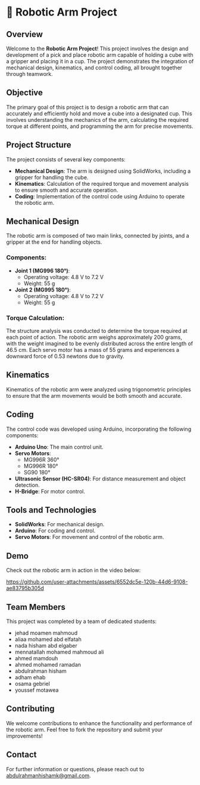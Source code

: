 # 🤖 Robotic Arm Project

## Overview
Welcome to the **Robotic Arm Project**! This project involves the design and development of a pick and place robotic arm capable of holding a cube with a gripper and placing it in a cup. The project demonstrates the integration of mechanical design, kinematics, and control coding, all brought together through teamwork.

## Objective
The primary goal of this project is to design a robotic arm that can accurately and efficiently hold and move a cube into a designated cup. This involves understanding the mechanics of the arm, calculating the required torque at different points, and programming the arm for precise movements.

## Project Structure
The project consists of several key components:
- **Mechanical Design**: The arm is designed using SolidWorks, including a gripper for handling the cube.
- **Kinematics**: Calculation of the required torque and movement analysis to ensure smooth and accurate operation.
- **Coding**: Implementation of the control code using Arduino to operate the robotic arm.

## Mechanical Design
The robotic arm is composed of two main links, connected by joints, and a gripper at the end for handling objects.

### Components:
- **Joint 1 (MG996 180°)**: 
  - Operating voltage: 4.8 V to 7.2 V
  - Weight: 55 g
- **Joint 2 (MG995 180°)**:
  - Operating voltage: 4.8 V to 7.2 V
  - Weight: 55 g

### Torque Calculation:
The structure analysis was conducted to determine the torque required at each point of action. The robotic arm weighs approximately 200 grams, with the weight imagined to be evenly distributed across the entire length of 46.5 cm. Each servo motor has a mass of 55 grams and experiences a downward force of 0.53 newtons due to gravity.

## Kinematics
Kinematics of the robotic arm were analyzed using trigonometric principles to ensure that the arm movements would be both smooth and accurate.

## Coding
The control code was developed using Arduino, incorporating the following components:
- **Arduino Uno**: The main control unit.
- **Servo Motors**: 
  - MG996R 360°
  - MG996R 180°
  - SG90 180°
- **Ultrasonic Sensor (HC-SR04)**: For distance measurement and object detection.
- **H-Bridge**: For motor control.

## Tools and Technologies
- **SolidWorks**: For mechanical design.
- **Arduino**: For coding and control.
- **Servo Motors**: For movement and control of the robotic arm.


## Demo
Check out the robotic arm in action in the video below:

https://github.com/user-attachments/assets/6552dc5e-120b-44d6-9108-ae83795b305d


## Team Members
This project was completed by a team of dedicated students:
-  jehad moamen mahmoud
-  aliaa mohamed abd elfatah
-  nada hisham abd elgaber
-  mennatallah mohamed mahmoud ali 
-  ahmed mamdouh
-  ahmed mohamed ramadan
-  abdulrahman hisham
-  adham ehab
-  osama gebriel
-  youssef motawea
 
## Contributing
We welcome contributions to enhance the functionality and performance of the robotic arm. Feel free to fork the repository and submit your improvements!

## Contact
For further information or questions, please reach out to [abdulrahmanhishamk@gmail.com](mailto:abdulrahmanhishamk@gmail.com).
